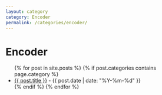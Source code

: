```yaml
---
layout: category
category: Encoder
permalink: /categories/encoder/
---
```


<h1>Encoder</h1>

<ul>
  {% for post in site.posts %}
    {% if post.categories contains page.category %}
      <li><a href="{{ post.url }}">{{ post.title }}</a> - {{ post.date | date: "%Y-%m-%d" }}</li>
    {% endif %}
  {% endfor %}
</ul>
